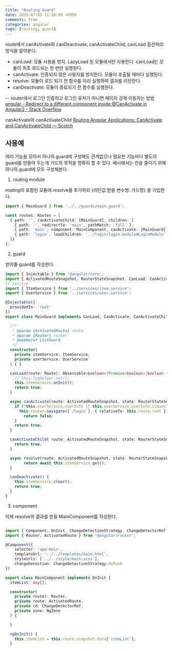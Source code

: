 ```yaml
---
title: "Routing Guard"
date: 2019-07-05 11:28:00 +0900
comments: true
categories: angular
tags: [routing, guard]
---
```



route에서 canActivate와 canDeactivate, canActivateChild, canLoad 옵션처리 방식을 알아본다.

- canLoad: 모듈 사용을 방지. LazyLoad 된 모듈에서만 사용한다. canLoad는 모듈이 최초 로드되는 한 번만 실행된다.
- canActivate: 인증되지 않은 사용자를 방지한다. 모듈이 호출될 때마다 실행된다.
- resolve: 모듈이 로드 되기 전 함수를 미리 실행하여 결과를 리턴한다.
- canDeactivate: 모듈이 종료되기 전 함수를 실행한다.


-- router에서 로그인 인증하고 로그인 유저가 아니면 페이지 강제 이동하는 방법
[angular - Redirect to a different component inside @CanActivate in Angular2 - Stack Overflow](https://stackoverflow.com/questions/34711889/redirect-to-a-different-component-inside-canactivate-in-angular2)


canActivate와 canActivateChild
[Routing Angular Applications: CanActivate and CanActivateChild ― Scotch](https://scotch.io/courses/routing-angular-2-applications/canactivate-and-canactivatechild)


## 사용예

여러 기능을 모아서 하나의 guard에 구성해도 관계없으나 필요한 기능마다 별도의 guard를 만들어 두는게 가드의 목적을 명확히 할 수 있다.
예시에서는 칸을 줄이기 위해 하나의 guard에 모두 구성해본다.

1. routing module

routing이 포함된 모듈에 resolve를 추가하되 {리턴값 받을 변수명: 가드명} 을 기입한다.

```ts
import { MainGuard } from '../../guards/main.guard';

const routes: Routes = [
  { path: '', canActivateChild: [MainGuard], children: [
    { path: '', redirectTo: 'main', pathMatch: 'full' },
    { path: 'main', component: MainComponent, canActivate: [MainGuard], resolve: {itemList: MainGuard}, canDeactivate: [MainGuard] },
	{ path: 'login', loadChildren: '../login/login.module#LoginModule', canLoad: [MainGuard], data: {preload: true}}
  ]}
];

```


2. guard

받아줄 guard를 작성한다.

```ts
import { Injectable } from '@angular/core';
import { ActivatedRouteSnapshot, RouterStateSnapshot, CanLoad, CanActivate, CanActivateChild, Resolve, CanDeactivate } from '@angular/router';
// service
import { ItemService } from '../services/item.service';
import { UserService } from '../services/user.service';

@Injectable({
  providedIn: 'root'
})
export class MainGuard implements CanLoad, CanActivate, CanActivateChild, Resolve<Item[]>, CanDeactivate<boolean> {

  /**
   * @param {ActivatedRoute} route
   * @param {Router} router
   * @memberof ListGuard
   */
  constructor(
	private itemService: ItemService,
	private userService: UserService
  ) { }

  canLoad(route: Route): Observable<boolean>|Promise<boolean>|boolean {
    // this.logHelper.set();
    this.itemService.onInit();
    return true;
  }

  async canActivate(route: ActivatedRouteSnapshot, state: RouterStateSnapshot): Observable<boolean|UrlTree>|Promise<boolean|UrlTree>|boolean|UrlTree {
    if (!this.userService.userInfo || this.userService.userInfo.isGuest) {
      this.router.navigate([`/login`], { relativeTo: this.route.root });
        return false;
    }
    return true;
  }

  canActivateChild( route: ActivatedRouteSnapshot, state: RouterStateSnapshot): Observable<boolean|UrlTree>|Promise<boolean|UrlTree>|boolean|UrlTree {
    return true;
  }

  async resolve(route: ActivatedRouteSnapshot, state: RouterStateSnapshot): : Observable<any>|Promise<any>|any {
		return await this.itemService.get();
  }

  canDeactivate() {
    this.itemService.clear();
    return true;
  }
}

```

3. component 

이제 resolve의 결과를 받을 MainComponent를 작성한다.

```ts

import { Component, OnInit, ChangeDetectionStrategy, ChangeDetectorRef, NgZone } from '@angular/core';
import { Router, ActivatedRoute } from '@angular/router';

@Component({
    selector: 'app-main',
    templateUrl: '../../templates/main.html',
    styleUrls: ['../../style/main.scss'],
    changeDetection: ChangeDetectionStrategy.OnPush
})

export class MainComponent implements OnInit {
  itemList: any[];

  constructor(
    private router: Router,
    private route: ActivatedRoute,
    private cd: ChangeDetectorRef,
    private zone: NgZone
  ) {

  }

  ngOnInit() {
    this.itemList = this.route.snapshot.data['itemList'];
  }

```